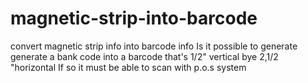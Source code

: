# magnetic-strip-into-barcode
convert magnetic strip info into barcode info
Is it possible to generate generate a bank code into a barcode that's 1/2" vertical bye 2,1/2 "horizontal 
If so it must be able to scan with p.o.s system 
